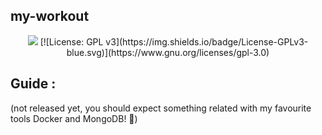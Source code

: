 ## my-workout
<div align="center">
<img src="https://img.shields.io/github/repo-size/mariospapaz/my-workout">    
[![License: GPL v3](https://img.shields.io/badge/License-GPLv3-blue.svg)](https://www.gnu.org/licenses/gpl-3.0)
  
</div>

## Guide :
(not released yet, you should expect something related with my favourite tools Docker and MongoDB! 🐳)
